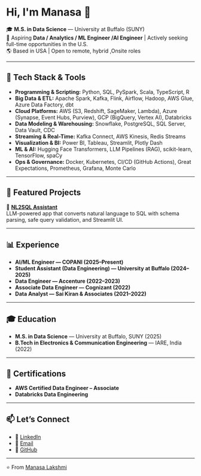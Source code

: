 
# Hi, I'm Manasa 👋

🎓 **M.S. in Data Science** — University at Buffalo (SUNY)  
💼 Aspiring **Data / Analytics / ML Engineer /AI Engineer** | Actively seeking full-time opportunities in the U.S.  
🌎 Based in USA | Open to remote, hybrid ,Onsite roles  

---

## 🔧 Tech Stack & Tools

- **Programming & Scripting:** Python, SQL, PySpark, Scala, TypeScript, R  
- **Big Data & ETL:** Apache Spark, Kafka, Flink, Airflow, Hadoop, AWS Glue, Azure Data Factory, dbt  
- **Cloud Platforms:** AWS (S3, Redshift, SageMaker, Lambda), Azure (Synapse, Event Hubs, Purview), GCP (BigQuery, Vertex AI), Databricks
- **Data Modeling & Warehousing:** Snowflake, PostgreSQL, SQL Server, Data Vault, CDC  
- **Streaming & Real-Time:** Kafka Connect, AWS Kinesis, Redis Streams  
- **Visualization & BI:** Power BI, Tableau, Streamlit, Plotly Dash  
- **ML & AI:** Hugging Face Transformers, LLM Pipelines (RAG), scikit-learn, TensorFlow, spaCy  
- **Ops & Governance:** Docker, Kubernetes, CI/CD (GitHub Actions), Great Expectations, Prometheus, Grafana, Monte Carlo  

---

## 🚀 Featured Projects

🔹 **[NL2SQL Assistant](https://github.com/manasareddy061/nl2sql-assistant)**  
LLM-powered app that converts natural language to SQL with schema parsing, safe query validation, and Streamlit UI.

---

## 📊 Experience

- **AI/ML Engineer — COPANI (2025–Present)**  
- **Student Assistant (Data Engineering) — University at Buffalo (2024–2025)**  
- **Data Engineer — Accenture (2022–2023)**  
- **Associate Data Engineer — Cognizant (2022)**  
- **Data Analyst — Sai Kiran & Associates (2021–2022)**  

---

## 🎓 Education

- **M.S. in Data Science** — University at Buffalo, SUNY (2025)  
- **B.Tech in Electronics & Communication Engineering** — IARE, India (2022)  

---

## 🏅 Certifications

- **AWS Certified Data Engineer – Associate**  
- **Databricks Data Engineering**  

---

## 📫 Let’s Connect

- 💼 [LinkedIn](https://www.linkedin.com/in/manasa-lakshmi-gunampalli/)  
- 📧 [Email](manasagunampalli@gmail.com)  
- 🐙 [GitHub](https://github.com/manasareddy061)  

---

⭐️ From [Manasa Lakshmi](https://github.com/manasareddy061)

<!--
**manasareddy061/manasareddy061** is a ✨ _special_ ✨ repository because its `README.md` (this file) appears on your GitHub profile.

Here are some ideas to get you started:

- 🔭 I’m currently working on ...
- 🌱 I’m currently learning ...
- 👯 I’m looking to collaborate on ...
- 🤔 I’m looking for help with ...
- 💬 Ask me about ...
- 📫 How to reach me: ...
- 😄 Pronouns: ...
- ⚡ Fun fact: ...
-->
